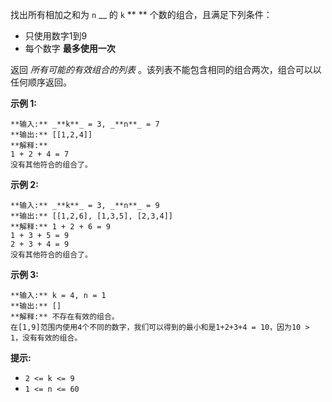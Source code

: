 找出所有相加之和为 `n` __ 的 `k` ** ** 个数的组合，且满足下列条件：

  * 只使用数字1到9
  * 每个数字  **最多使用一次**  

返回 _所有可能的有效组合的列表_ 。该列表不能包含相同的组合两次，组合可以以任何顺序返回。



**示例 1:**

    
    
    **输入:** _**k**_ = 3, _**n**_ = 7
    **输出:** [[1,2,4]]
    **解释:**
    1 + 2 + 4 = 7
    没有其他符合的组合了。

**示例 2:**

    
    
    **输入:** _**k**_ = 3, _**n**_ = 9
    **输出:** [[1,2,6], [1,3,5], [2,3,4]]
    **解释:** 1 + 2 + 6 = 9
    1 + 3 + 5 = 9
    2 + 3 + 4 = 9
    没有其他符合的组合了。

**示例 3:**

    
    
    **输入:** k = 4, n = 1
    **输出:** []
    **解释:** 不存在有效的组合。
    在[1,9]范围内使用4个不同的数字，我们可以得到的最小和是1+2+3+4 = 10，因为10 > 1，没有有效的组合。
    



**提示:**

  * `2 <= k <= 9`
  * `1 <= n <= 60`

